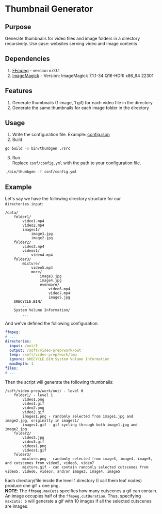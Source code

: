 # Thumbnail Generator

## Purpose
Generate thumbnails for video files and image folders in a directory recursively.
Use case: websites serving video and image contents

## Dependencies
1. [FFmpeg](https://ffmpeg.org/) - version n7.0.1
2. [ImageMagick](https://imagemagick.org/index.php) - Version: ImageMagick 7.1.1-34 Q16-HDRI x86_64 22301

## Features
1. Generate thumbnails (1 image, 1 gif) for each video file in the directory
2. Generate the same thumbnails for each image folder in the directory

## Usage
1. Write the configuration file. Example: [config.json](conf/config.yml)
2. Build
```bash
go build -o bin/thumbgen ./src
```
3. Run \
Replace `conf/config.yml` with the path to your configuration file.
```bash
./bin/thumbgen -f conf/config.yml
```

## Example
Let's say we have the following directory structure for our `directories.input`:
```
/data/
    folder1/
        video1.mp4
        video2.mp4
        images1/
            image1.jpg
            image2.jpg
    folder2/
        video3.mp4
        videos1/
            video4.mp4
    folder3/
        mixture/
            video5.mp4
            more/
                image3.jpg
                image4.jpg
                evenmore/
                    video6.mp4
                    video7.mp4
                    image5.jpg
    $RECYCLE.BIN/
        ...
    System Volume Information/
        ...
```
And we've defined the following configuration:
```yaml
ffmpeg:
# ...
directories:
  input: /mnt/f
  output: /soft/video-prep/work/out
  temp: /soft/video-prep/work/tmp
  ignore: $RECYCLE.BIN:System Volume Information
  maxDepth: 1
files:
# ...
```
Then the script will generate the following thumbnails:
```
/soft/video-prep/work/out/ - level 0
    folder1/ - level 1
        video1.png
        video1.gif
        video2.png
        video2.gif
        images1.png - randomly selected from image1.jpg and image2.jpg, originally in images1/
        images1.gif - gif cycling through both image1.jpg and image2.jpg
    folder2/
        video3.jpg
        video3.gif
        videos1.png
        videos1.gif
    folder3/
        mixture.png - randomly selected from image3, image4, image5, and cutscenes from video5, video6, video7
        mixture.gif - can contain randomly selected cutscenes from video5, video6, video7, and/or image3, image4, image5
```
Each directory/file inside the level 1 directory (I call them leaf nodes) produce one gif + one png.\
**NOTE**: The `ffmpeg.maxCuts` specifies how many cutscenes a gif can contain. An image occupies half of the `ffmpeg.cutDuration`. Thus, specifying `maxCuts: 5` will generate a gif with 10 images if all the selected cutscenes are images.

